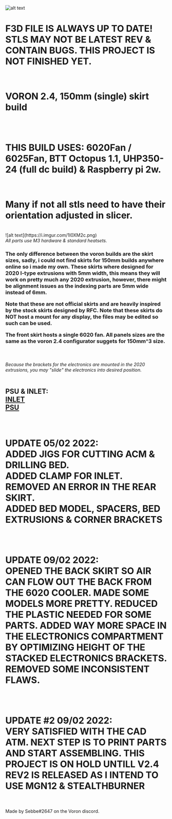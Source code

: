 ![alt text](https://i.imgur.com/ft6q1tp.jpg!)


<h1><B> F3D FILE IS ALWAYS UP TO DATE! STLS MAY NOT BE LATEST REV & CONTAIN BUGS. THIS PROJECT IS NOT FINISHED YET. </B></h1><br>
<h1><B> VORON 2.4, 150mm (single) skirt build </B></h1><br>
<br>
<h1><B>THIS BUILD USES: 6020Fan / 6025Fan, BTT Octopus 1.1, UHP350-24 (full dc build) & Raspberry pi 2w.</B></h1>
<br>
<h1><B> Many if not all stls need to have their orientation adjusted in slicer. </B></h1>
<br>
![alt text](https://i.imgur.com/1I0XM2c.png)
<br><i> All parts use M3 hardware & standard heatsets. </i>
<br><h3>
The only difference between the voron builds are the skirt sizes, sadly, i could not find skirts for 150mm builds anywhere online so i made my own. 
These skirts where designed for 2020 I-type extrusions with 5mm width, this means they will work on pretty much any 2020 extrusion, however, there might be alignment issues as the indexing parts are 5mm wide instead of 6mm.
<br>

Note that these are not official skirts and are heavily inspired by the stock skirts designed by RFC. 
Note that these skirts do NOT host a mount for any display, the files may be edited so such can be used. 
<br>

The front skirt hosts a single 6020 fan. All panels sizes are the same as the voron 2.4 configurator suggets for 150mm^3 size. 
<br><br></h3>

<br><i> Because the brackets for the electronics are mounted in the 2020 extrusions, you may "slide" the electronics into desired position. </i>
<br>
<br>

<h2>PSU & INLET:<br> <a href="https://www.amazon.se/3Dman-Rocker-Switch-Socket-3-pinowy/dp/B07RRY5MYZ/ref=sr_1_1?crid=2KFLWR4RUO5WN&keywords=3dman%2Binlet&qid=1644425994&sprefix=3dman%2Binle%2Caps%2C142&sr=8-1&th=1"> INLET </a><br>
  <a href="https://www.amazon.se/str%C3%B6mf%C3%B6rs%C3%B6rjning-MeanWell-UHP-350-24-transformator-LED-lampor/dp/B07V4293NW/ref=sr_1_1?crid=37WZD3VS4UZBE&keywords=uhp+350-24&qid=1644426236&sprefix=uhp+350-24%2Caps%2C73&sr=8-1"> PSU </a><br>
</h2>
<h3>
<br>
<h1> UPDATE 05/02 2022: <br>ADDED JIGS FOR CUTTING ACM & DRILLING BED. <br> ADDED CLAMP FOR INLET. <br>REMOVED AN ERROR IN THE REAR SKIRT. <br>ADDED BED MODEL, SPACERS, BED EXTRUSIONS & CORNER BRACKETS <br> </h1>
<br>
<br>
<h1> UPDATE 09/02 2022: <br> OPENED THE BACK SKIRT SO AIR CAN FLOW OUT THE BACK FROM THE 6020 COOLER. MADE SOME MODELS MORE PRETTY. REDUCED THE PLASTIC NEEDED FOR SOME PARTS. ADDED WAY MORE SPACE IN THE ELECTRONICS COMPARTMENT BY OPTIMIZING HEIGHT OF THE STACKED ELECTRONICS BRACKETS. REMOVED SOME INCONSISTENT FLAWS.  <br> </h1>
<br>
<br>
  
<h1> UPDATE #2 09/02 2022: <br> VERY SATISFIED WITH THE CAD ATM. NEXT STEP IS TO PRINT PARTS AND START ASSEMBLING. THIS PROJECT IS ON HOLD UNTILL V2.4 REV2 IS RELEASED AS I INTEND TO USE MGN12 & STEALTHBURNER  <br> </h1>
<br>
<br>
Made by Sebbe#2647 on the Voron discord. 
</h3>
